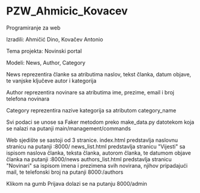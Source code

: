 # PZW_Ahmicic_Kovacev

Programiranje za web

Izradili: Ahmičić Dino, Kovačev Antonio

Tema projekta: Novinski portal

Modeli: News, Author, Category

News reprezentira članke sa atributima naslov, tekst članka, datum objave, te vanjske ključeve autor i kategorija

Author reprezentira novinare sa atributima ime, prezime, email i broj telefona novinara

Category reprezentira nazive kategorija sa atributom category_name

Svi podaci se unose sa Faker metodom preko make_data.py datotekom koja se nalazi na putanji main/management/commands

Web sjedište se sastoji od 3 stranice.
index.html predstavlja naslovnu stranicu na putanji :8000/
news_list.html predstavlja stranicu "Vijesti" sa ispisom naslova članka, teksta članka, autorom članka, te datumom objave članka na putanji :8000/news
authors_list.html predstavlja stranicu "Novinari" sa ispisom imena i prezimena svih novirana, njihov pripadajući mail, te telefonski broj na putanji 8000:/authors

Klikom na gumb Prijava dolazi se na putanju 8000/admin
